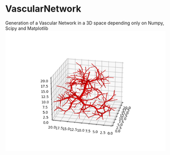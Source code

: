 # VascularNetwork
Generation of a Vascular Network in a 3D space depending only on Numpy, Scipy and Matplotlib
![alt text](https://github.com/LudovicoGranata/VascularNetwork/blob/main/src/result/vascular_network_300.png)
